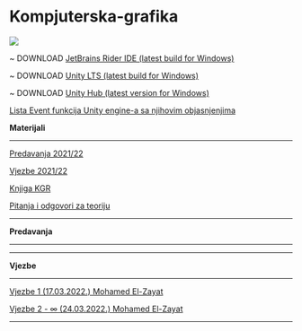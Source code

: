 # Kompjuterska-grafika

![](https://komarev.com/ghpvc/?username=Kompjuterska-grafika&label=Broj+posjeta:)

~ DOWNLOAD [JetBrains Rider IDE (latest build for Windows)](https://www.jetbrains.com/rider/download/download-thanks.html?platform=windows)

~ DOWNLOAD [Unity LTS (latest build for Windows)](https://download.unity3d.com/download_unity/1fb1bf06830e/UnityDownloadAssistant-2020.3.30f1.exe)

~ DOWNLOAD [Unity Hub (latest version for Windows)](https://public-cdn.cloud.unity3d.com/hub/prod/UnityHubSetup.exe)

[Lista Event funkcija Unity engine-a sa njihovim objasnjenjima](https://docs.unity3d.com/Manual/EventFunctions.html)

**Materijali**

<hr>

[Predavanja 2021/22](https://edufit-my.sharepoint.com/:f:/r/personal/rijad_azemi_edu_fit_ba/Documents/Fakultet%20Informacijskih%20Tehnologija/FIT%20-%20II%20Godina%20Snimci/Semestar%20IV/Predavanja/KGR%20Predavanja?csf=1&web=1&e=PTYpsJ)

[Vjezbe 2021/22](https://edufit-my.sharepoint.com/:f:/r/personal/rijad_azemi_edu_fit_ba/Documents/Fakultet%20Informacijskih%20Tehnologija/FIT%20-%20II%20Godina%20Snimci/Semestar%20IV/Vjezbe/KGR%20Vjezbe?csf=1&web=1&e=XVyrHv)

[Knjiga KGR](https://github.com/Infinity-Vault/Kompjuterska-grafika/raw/main/Materijali/KGR_K_Kompjuterska%20%20grafika%20-%20predavanja.pdf)

[Pitanja i odgovori za teoriju](https://github.com/Infinity-Vault/Kompjuterska-grafika/blob/main/Materijali/kgr_teorija_147_pitanja.docx)

<hr>

**Predavanja**

<hr>

<hr>

**Vjezbe**

<hr>

[Vjezbe 1 (17.03.2022.) Mohamed El-Zayat](https://github.com/Infinity-Vault/Kompjuterska-grafika/tree/main/Vjezbe/Vjezbe_1)

[Vjezbe 2 - ∞ (24.03.2022.) Mohamed El-Zayat](https://github.com/Infinity-Vault/Kompjuterska-grafika/tree/main/Main%20project)

<hr>

